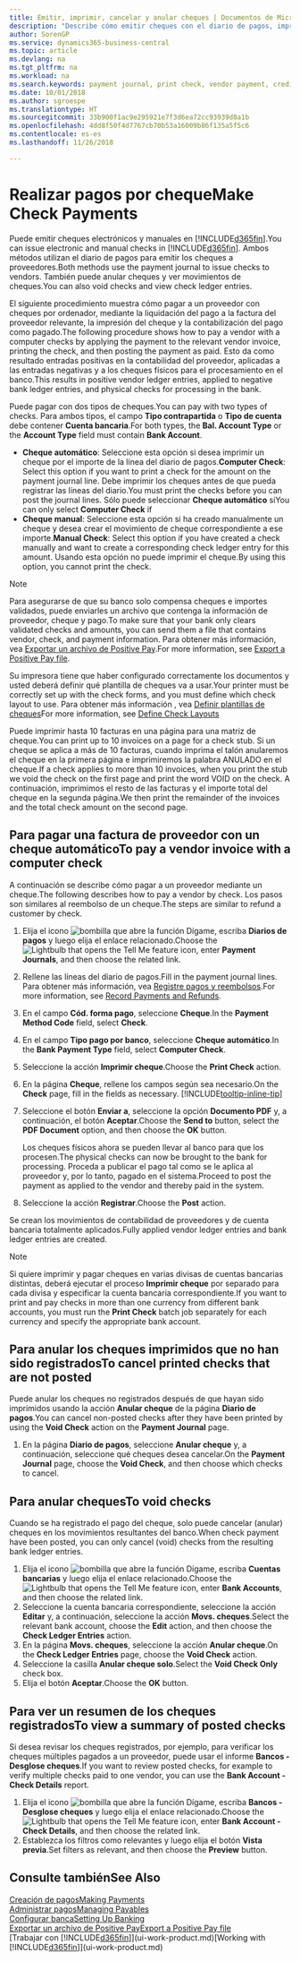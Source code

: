 ```yaml
---
title: Emitir, imprimir, cancelar y anular cheques | Documentos de Microsoft
description: "Describe cómo emitir cheques con el diario de pagos, imprimir cheques y anular o ver movimientos de cheques en Business Central."
author: SorenGP
ms.service: dynamics365-business-central
ms.topic: article
ms.devlang: na
ms.tgt_pltfrm: na
ms.workload: na
ms.search.keywords: payment journal, print check, vendor payment, creditor, debt, balance due, AP
ms.date: 10/01/2018
ms.author: sgroespe
ms.translationtype: HT
ms.sourcegitcommit: 33b900f1ac9e295921e7f3d6ea72cc93939d8a1b
ms.openlocfilehash: 4dd8f50f4d7767cb70b53a16009b86f135a5f5c6
ms.contentlocale: es-es
ms.lasthandoff: 11/26/2018

---
```

# <a name="make-check-payments"></a><span data-ttu-id="06172-103">Realizar pagos por cheque</span><span class="sxs-lookup"><span data-stu-id="06172-103">Make Check Payments</span></span>
<span data-ttu-id="06172-104">Puede emitir cheques electrónicos y manuales en [!INCLUDE[d365fin](includes/d365fin_md.md)].</span><span class="sxs-lookup"><span data-stu-id="06172-104">You can issue electronic and manual checks in [!INCLUDE[d365fin](includes/d365fin_md.md)].</span></span> <span data-ttu-id="06172-105">Ambos métodos utilizan el diario de pagos para emitir los cheques a proveedores.</span><span class="sxs-lookup"><span data-stu-id="06172-105">Both methods use the payment journal to issue checks to vendors.</span></span> <span data-ttu-id="06172-106">También puede anular cheques y ver movimientos de cheques.</span><span class="sxs-lookup"><span data-stu-id="06172-106">You can also void checks and view check ledger entries.</span></span>

<span data-ttu-id="06172-107">El siguiente procedimiento muestra cómo pagar a un proveedor con cheques por ordenador, mediante la liquidación del pago a la factura del proveedor relevante, la impresión del cheque y la contabilización del pago como pagado.</span><span class="sxs-lookup"><span data-stu-id="06172-107">The following procedure shows how to pay a vendor with a computer checks by applying the payment to the relevant vendor invoice, printing the check, and then posting the payment as paid.</span></span> <span data-ttu-id="06172-108">Esto da como resultado entradas positivas en la contabilidad del proveedor, aplicadas a las entradas negativas y a los cheques físicos para el procesamiento en el banco.</span><span class="sxs-lookup"><span data-stu-id="06172-108">This results in positive vendor ledger entries, applied to negative bank ledger entries, and physical checks for processing in the bank.</span></span>

<span data-ttu-id="06172-109">Puede pagar con dos tipos de cheques.</span><span class="sxs-lookup"><span data-stu-id="06172-109">You can pay with two types of checks.</span></span> <span data-ttu-id="06172-110">Para ambos tipos, el campo **Tipo contrapartida** o **Tipo de cuenta** debe contener **Cuenta bancaria**.</span><span class="sxs-lookup"><span data-stu-id="06172-110">For both types, the **Bal. Account Type** or the **Account Type** field must contain **Bank Account**.</span></span>

- <span data-ttu-id="06172-111">**Cheque automático**: Seleccione esta opción si desea imprimir un cheque por el importe de la línea del diario de pagos.</span><span class="sxs-lookup"><span data-stu-id="06172-111">**Computer Check**: Select this option if you want to print a check for the amount on the payment journal line.</span></span> <span data-ttu-id="06172-112">Debe imprimir los cheques antes de que pueda registrar las líneas del diario.</span><span class="sxs-lookup"><span data-stu-id="06172-112">You must print the checks before you can post the journal lines.</span></span> <span data-ttu-id="06172-113">Sólo puede seleccionar **Cheque automático** si</span><span class="sxs-lookup"><span data-stu-id="06172-113">You can only select **Computer Check** if</span></span>
- <span data-ttu-id="06172-114">**Cheque manual**: Seleccione esta opción si ha creado manualmente un cheque y desea crear el movimiento de cheque correspondiente a ese importe.</span><span class="sxs-lookup"><span data-stu-id="06172-114">**Manual Check**: Select this option if you have created a check manually and want to create a corresponding check ledger entry for this amount.</span></span> <span data-ttu-id="06172-115">Usando esta opción no puede imprimir el cheque.</span><span class="sxs-lookup"><span data-stu-id="06172-115">By using this option, you cannot print the check.</span></span>

> [!NOTE]  
> <span data-ttu-id="06172-116">Para asegurarse de que su banco solo compensa cheques e importes validados, puede enviarles un archivo que contenga la información de proveedor, cheque y pago.</span><span class="sxs-lookup"><span data-stu-id="06172-116">To make sure that your bank only clears validated checks and amounts, you can send them a file that contains vendor, check, and payment information.</span></span> <span data-ttu-id="06172-117">Para obtener más información, vea [Exportar un archivo de Positive Pay](finance-how-positive-pay.md).</span><span class="sxs-lookup"><span data-stu-id="06172-117">For more information, see [Export a Positive Pay file](finance-how-positive-pay.md).</span></span>

<span data-ttu-id="06172-118">Su impresora tiene que haber configurado correctamente los documentos y usted deberá definir qué plantilla de cheques va a usar.</span><span class="sxs-lookup"><span data-stu-id="06172-118">Your printer must be correctly set up with the check forms, and you must define which check layout to use.</span></span> <span data-ttu-id="06172-119">Para obtener más información , vea [Definir plantillas de cheques](finance-how-define-check-layouts.md)</span><span class="sxs-lookup"><span data-stu-id="06172-119">For more information, see [Define Check Layouts](finance-how-define-check-layouts.md)</span></span>

<span data-ttu-id="06172-120">Puede imprimir hasta 10 facturas en una página para una matriz de cheque.</span><span class="sxs-lookup"><span data-stu-id="06172-120">You can print up to 10 invoices on a page for a check stub.</span></span> <span data-ttu-id="06172-121">Si un cheque se aplica a más de 10 facturas, cuando imprima el talón anularemos el cheque en la primera página e imprimiremos la palabra ANULADO en el cheque.</span><span class="sxs-lookup"><span data-stu-id="06172-121">If a check applies to more than 10 invoices, when you print the stub we void the check on the first page and print the word VOID on the check.</span></span> <span data-ttu-id="06172-122">A continuación, imprimimos el resto de las facturas y el importe total del cheque en la segunda página.</span><span class="sxs-lookup"><span data-stu-id="06172-122">We then print the remainder of the invoices and the total check amount on the second page.</span></span> 

## <a name="to-pay-a-vendor-invoice-with-a-computer-check"></a><span data-ttu-id="06172-123">Para pagar una factura de proveedor con un cheque automático</span><span class="sxs-lookup"><span data-stu-id="06172-123">To pay a vendor invoice with a computer check</span></span>
<span data-ttu-id="06172-124">A continuación se describe cómo pagar a un proveedor mediante un cheque.</span><span class="sxs-lookup"><span data-stu-id="06172-124">The following describes how to pay a vendor by check.</span></span> <span data-ttu-id="06172-125">Los pasos son similares al reembolso de un cheque.</span><span class="sxs-lookup"><span data-stu-id="06172-125">The steps are similar to refund a customer by check.</span></span>

1. <span data-ttu-id="06172-126">Elija el icono ![bombilla que abre la función Dígame](media/ui-search/search_small.png "Dígame que desea hacer"), escriba **Diarios de pagos** y luego elija el enlace relacionado.</span><span class="sxs-lookup"><span data-stu-id="06172-126">Choose the ![Lightbulb that opens the Tell Me feature](media/ui-search/search_small.png "Tell me what you want to do") icon, enter **Payment Journals**, and then choose the related link.</span></span>
2. <span data-ttu-id="06172-127">Rellene las líneas del diario de pagos.</span><span class="sxs-lookup"><span data-stu-id="06172-127">Fill in the payment journal lines.</span></span> <span data-ttu-id="06172-128">Para obtener más información, vea [Registre pagos y reembolsos](payables-how-post-payments-refunds.md).</span><span class="sxs-lookup"><span data-stu-id="06172-128">For more information, see [Record Payments and Refunds](payables-how-post-payments-refunds.md).</span></span>
3. <span data-ttu-id="06172-129">En el campo **Cód. forma pago**, seleccione **Cheque**.</span><span class="sxs-lookup"><span data-stu-id="06172-129">In the **Payment Method Code** field, select **Check**.</span></span>
4. <span data-ttu-id="06172-130">En el campo **Tipo pago por banco**, seleccione **Cheque automático**.</span><span class="sxs-lookup"><span data-stu-id="06172-130">In the **Bank Payment Type** field, select **Computer Check**.</span></span>
5. <span data-ttu-id="06172-131">Seleccione la acción **Imprimir cheque**.</span><span class="sxs-lookup"><span data-stu-id="06172-131">Choose the **Print Check** action.</span></span>
6. <span data-ttu-id="06172-132">En la página **Cheque**, rellene los campos según sea necesario.</span><span class="sxs-lookup"><span data-stu-id="06172-132">On the **Check** page, fill in the fields as necessary.</span></span> [!INCLUDE[tooltip-inline-tip](includes/tooltip-inline-tip_md.md)]
7. <span data-ttu-id="06172-133">Seleccione el botón **Enviar a**, seleccione la opción **Documento PDF** y, a continuación, el botón **Aceptar**.</span><span class="sxs-lookup"><span data-stu-id="06172-133">Choose the **Send to** button, select the **PDF Document** option, and then choose the **OK** button.</span></span>

    <span data-ttu-id="06172-134">Los cheques físicos ahora se pueden llevar al banco para que los procesen.</span><span class="sxs-lookup"><span data-stu-id="06172-134">The physical checks can now be brought to the bank for processing.</span></span> <span data-ttu-id="06172-135">Proceda a publicar el pago tal como se le aplica al proveedor y, por lo tanto, pagado en el sistema.</span><span class="sxs-lookup"><span data-stu-id="06172-135">Proceed to post the payment as applied to the vendor and thereby paid in the system.</span></span>
8. <span data-ttu-id="06172-136">Seleccione la acción **Registrar**.</span><span class="sxs-lookup"><span data-stu-id="06172-136">Choose the **Post** action.</span></span>

<span data-ttu-id="06172-137">Se crean los movimientos de contabilidad de proveedores y de cuenta bancaria totalmente aplicados.</span><span class="sxs-lookup"><span data-stu-id="06172-137">Fully applied vendor ledger entries and bank ledger entries are created.</span></span>

> [!NOTE]  
> <span data-ttu-id="06172-138">Si quiere imprimir y pagar cheques en varias divisas de cuentas bancarias distintas, deberá ejecutar el proceso **Imprimir cheque** por separado para cada divisa y especificar la cuenta bancaria correspondiente.</span><span class="sxs-lookup"><span data-stu-id="06172-138">If you want to print and pay checks in more than one currency from different bank accounts, you must run the **Print Check** batch job separately for each currency and specify the appropriate bank account.</span></span>

## <a name="to-cancel-printed-checks-that-are-not-posted"></a><span data-ttu-id="06172-139">Para anular los cheques imprimidos que no han sido registrados</span><span class="sxs-lookup"><span data-stu-id="06172-139">To cancel printed checks that are not posted</span></span>
<span data-ttu-id="06172-140">Puede anular los cheques no registrados después de que hayan sido imprimidos usando la acción **Anular cheque** de la página **Diario de pagos**.</span><span class="sxs-lookup"><span data-stu-id="06172-140">You can cancel non-posted checks after they have been printed by using the **Void Check** action on the **Payment Journal** page.</span></span>

1. <span data-ttu-id="06172-141">En la página **Diario de pagos**, seleccione **Anular cheque** y, a continuación, seleccione qué cheques desea cancelar.</span><span class="sxs-lookup"><span data-stu-id="06172-141">On the **Payment Journal** page, choose the **Void Check**, and then choose which checks to cancel.</span></span>

## <a name="to-void-checks"></a><span data-ttu-id="06172-142">Para anular cheques</span><span class="sxs-lookup"><span data-stu-id="06172-142">To void checks</span></span>
<span data-ttu-id="06172-143">Cuando se ha registrado el pago del cheque, solo puede cancelar (anular) cheques en los movimientos resultantes del banco.</span><span class="sxs-lookup"><span data-stu-id="06172-143">When check payment have been posted, you can only cancel (void) checks from the resulting bank ledger entries.</span></span>

1. <span data-ttu-id="06172-144">Elija el icono ![bombilla que abre la función Dígame](media/ui-search/search_small.png "Dígame que desea hacer"), escriba **Cuentas bancarias** y luego elija el enlace relacionado.</span><span class="sxs-lookup"><span data-stu-id="06172-144">Choose the ![Lightbulb that opens the Tell Me feature](media/ui-search/search_small.png "Tell me what you want to do") icon, enter **Bank Accounts**, and then choose the related link.</span></span>
2. <span data-ttu-id="06172-145">Seleccione la cuenta bancaria correspondiente, seleccione la acción **Editar** y, a continuación, seleccione la acción **Movs. cheques**.</span><span class="sxs-lookup"><span data-stu-id="06172-145">Select the relevant bank account, choose the **Edit** action, and then choose the **Check Ledger Entries** action.</span></span>
3. <span data-ttu-id="06172-146">En la página **Movs. cheques**, seleccione la acción **Anular cheque**.</span><span class="sxs-lookup"><span data-stu-id="06172-146">On the **Check Ledger Entries** page, choose the **Void Check** action.</span></span>
4. <span data-ttu-id="06172-147">Seleccione la casilla **Anular cheque solo**.</span><span class="sxs-lookup"><span data-stu-id="06172-147">Select the **Void Check Only** check box.</span></span>
5. <span data-ttu-id="06172-148">Elija el botón **Aceptar**.</span><span class="sxs-lookup"><span data-stu-id="06172-148">Choose the **OK** button.</span></span>

## <a name="to-view-a-summary-of-posted-checks"></a><span data-ttu-id="06172-149">Para ver un resumen de los cheques registrados</span><span class="sxs-lookup"><span data-stu-id="06172-149">To view a summary of posted checks</span></span>
<span data-ttu-id="06172-150">Si desea revisar los cheques registrados, por ejemplo, para verificar los cheques múltiples pagados a un proveedor, puede usar el informe **Bancos - Desglose cheques**.</span><span class="sxs-lookup"><span data-stu-id="06172-150">If you want to review posted checks, for example to verify multiple checks paid to one vendor, you can use the **Bank Account - Check Details** report.</span></span>
1. <span data-ttu-id="06172-151">Elija el icono ![bombilla que abre la función Dígame](media/ui-search/search_small.png "Dígame que desea hacer"), escriba **Bancos - Desglose cheques** y luego elija el enlace relacionado.</span><span class="sxs-lookup"><span data-stu-id="06172-151">Choose the ![Lightbulb that opens the Tell Me feature](media/ui-search/search_small.png "Tell me what you want to do") icon, enter **Bank Account - Check Details**, and then choose the related link.</span></span>
2. <span data-ttu-id="06172-152">Establezca los filtros como relevantes y luego elija el botón **Vista previa**.</span><span class="sxs-lookup"><span data-stu-id="06172-152">Set filters as relevant, and then choose the **Preview** button.</span></span>

## <a name="see-also"></a><span data-ttu-id="06172-153">Consulte también</span><span class="sxs-lookup"><span data-stu-id="06172-153">See Also</span></span>
[<span data-ttu-id="06172-154">Creación de pagos</span><span class="sxs-lookup"><span data-stu-id="06172-154">Making Payments</span></span>](payables-make-payments.md)  
[<span data-ttu-id="06172-155">Administrar pagos</span><span class="sxs-lookup"><span data-stu-id="06172-155">Managing Payables</span></span>](payables-manage-payables.md)  
[<span data-ttu-id="06172-156">Configurar banca</span><span class="sxs-lookup"><span data-stu-id="06172-156">Setting Up Banking</span></span>](bank-setup-banking.md)  
[<span data-ttu-id="06172-157">Exportar un archivo de Positive Pay</span><span class="sxs-lookup"><span data-stu-id="06172-157">Export a Positive Pay file</span></span>](finance-how-positive-pay.md)  
<span data-ttu-id="06172-158">[Trabajar con [!INCLUDE[d365fin](includes/d365fin_md.md)]](ui-work-product.md)</span><span class="sxs-lookup"><span data-stu-id="06172-158">[Working with [!INCLUDE[d365fin](includes/d365fin_md.md)]](ui-work-product.md)</span></span>  

